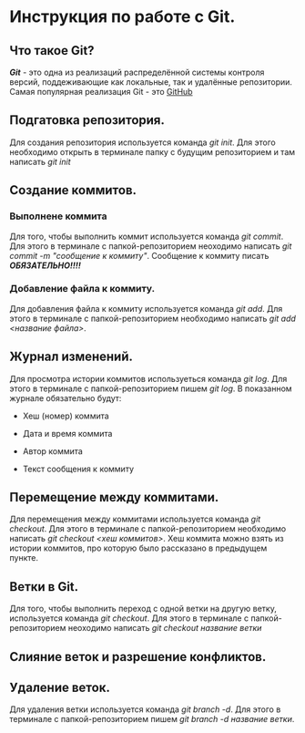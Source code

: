 # Инструкция по работе с Git.

## Что такое Git?
***Git*** - это одна из реализаций распределённой системы контроля версий, поддеживающие как локальные, так и удалённые репозитории. Самая популярная реализация Git - это [GitHub](https://github.com)

## Подгатовка репозитория.
Для создания репозитория используется команда *git init*. Для этого необходимо открыть в терминале папку с будущим репозиторием и там написать  *git init*

## Создание коммитов.

### Выполнене коммита
Для того, чтобы выполнить коммит используется команда *git commit*. Для этого в терминале с папкой-репозиторием неоходимо написать *git commit -m "сообщение к коммиту"*. Сообщение к коммиту писать ***ОБЯЗАТЕЛЬНО!!!!***

### Добавление файла к коммиту.
Для добавления файла к коммиту используется команда *git add*. Для этого в терминале с папкой-репозиторием необходимо написать *git add <название файла>*.

## Журнал изменений. 
Для просмотра истории коммитов используеться команда *git log*. Для этого в терминале с папкой-репозиторием пишем *git log*. В показанном журнале обязательно будут:

* Хеш (номер) коммита

* Дата и время коммита

* Автор коммита

* Текст сообщения к коммиту

## Перемещение между коммитами.
Для перемещения между коммитами используется команда *git checkout*. Для этого в терминале с папкой-репозиторием необходимо написать *git checkout <хеш коммитов>*. Хеш коммита можно взять из истории коммитов, про которую было рассказано в предыдущем пункте.
 

## Ветки в Git.
Для того, чтобы выполнить переход с одной ветки на другую ветку, используется команда *git checkout*. Для этого в терминале с папкой-репозиторием неоходимо написать *git checkout название ветки*
## Слияние веток и разрешение конфликтов.

## Удаление веток.
Для удаления ветки используется команда *git branch -d*. Для этого в терминале с папкой-репозиторием пишем *git branch -d название ветки*.